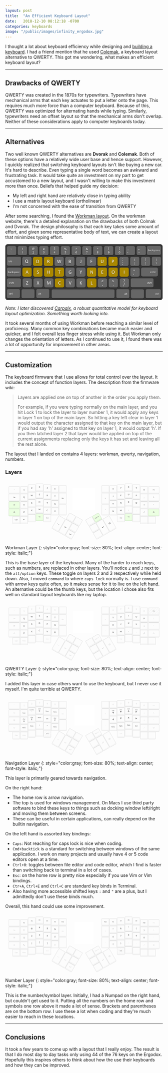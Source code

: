 ```yaml
---
layout: post
title:  "An Efficient Keyboard Layout"
date:   2018-12-10 08:12:18 -0700
categories: keyboards
image: "/public/images/infinity_ergodox.jpg"
---
```


I thought a lot about keyboard efficiency while designing and [building a keyboard](keyboards/2019/01/05/building-a-keyboard.html). I had a friend mention that he used <a href="https://colemak.com/" target="_blank">Colemak</a>, a keyboard layout alternative to QWERTY. This got me wondering, what makes an efficient keyboard layout?

****

## Drawbacks of QWERTY

QWERTY was created in the 1870s for typewriters. Typewriters have mechanical arms that each key actuates to put a letter onto the page. This requires much more force than a computer keyboard. Because of this, QWERTY was optimized for alternating hands while typing. Similarly, typewriters need an offset layout so that the mechanical arms don't overlap. Neither of these considerations apply to computer keyboards today.

****

## Alternatives

Two well known QWERTY alternatives are **Dvorak** and **Colemak**. Both of these options have a relatively wide user base and hence support. However, I quickly realized that switching keyboard layouts isn't like buying a new car. It's hard to describe. Even typing a single word becomes an awkward and frustrating task. It would take quite an investment on my part to get accustomed to a new layout, and I wasn't willing to make this investment more than once. Beliefs that helped guide my decision:

- My left and right hand are relatively close in typing ability
- I use a matrix layout keyboard (ortholinear)
- I'm not concerned with the ease of transition from QWERTY

After some searching, I found the <a href="https://workmanlayout.org/" target="_blank">Workman layout</a>. On the workman website, there's a detailed explanation on the drawbacks of both Colmak and Dvorak. The design philosophy is that each key takes some amount of effort, and given some representative body of text, we can create a layout that minimizes typing effort.

![workman layout](/public/images/workman_layout.png "workman layout")  

*Note: I later discovered <a href="http://mkweb.bcgsc.ca/carpalx/" target="_blank">Carpalx</a>, a robust quantitative model for keyboard layout optimization. Something worth looking into.*

It took several months of using Workman before reaching a similar level of proficiency. Many common key combinations became much easier and quicker, and I felt overall less finger stress while using it. But Workman only changes the orientation of letters. As I continued to use it, I found there was a lot of opportunity for improvement in other areas.

****

## Customization

The keyboard firmware that I use allows for total control over the layout. It includes the concept of function layers. The description from the firmware wiki:

> Layers are applied one on top of another in the order you apply them.  
>  
> For example, if you were typing normally on the main layer, and you hit Lock 1 to lock the layer to layer number 1, it would apply any keys in layer 1 on top of the main layer. So hitting a key left clear in layer 1 would output the character assigned to that key on the main layer, but if you had say 'h' assigned to that key on layer 1, it would output 'h'. If you then latched layer 2 that layer would be applied on top of the current assignments replacing only the keys it has set and leaving all the rest alone.

The layout that I landed on contains 4 layers: workman, qwerty, navigation, numbers.

### Layers

[ ![workman layer](/public/images/workman_layer.png "workman layer") ](/public/images/workman_layer.png)
Workman Layer
{: style="color:gray; font-size: 80%; text-align: center; font-style: italic;"}

This is the base layer of the keyboard. Many of the harder to reach keys, such as numbers, are replaced in other layers. You'll notice `2` and `3` next to the `alt/option` keys. These toggle on layers 2 and 3 respectively while held down. Also, I moved `command` to where `caps lock`  normally is. I use `command` with arrow keys quite often, so it makes sense for it to live on the left hand. An alternative could be the thumb keys, but the location I chose also fits well on standard layout keyboards like my laptop.

[ ![qwerty layer](/public/images/qwerty_layer.png "qwerty layer") ](/public/images/qwerty_layer.png)
QWERTY Layer
{: style="color:gray; font-size: 80%; text-align: center; font-style: italic;"}

I added this layer in case others want to use the keyboard, but I never use it myself. I'm quite terrible at QWERTY.

[ ![navigation layer](/public/images/navigation_layer.png "navigation layer") ](/public/images/navigation_layer.png)
Navigation Layer
{: style="color:gray; font-size: 80%; text-align: center; font-style: italic;"}

This layer is primarily geared towards navigation.

On the right hand:
- The home row is arrow navigation.
- The top is used for windows management. On Macs I use third party software to bind these keys to things such as docking window left/right and moving them between screens.
- These can be useful in certain applications, can really depend on the builtin navigation.

On the left hand is assorted key bindings:
- `Caps`: Not reaching for caps lock is nice when coding.
- `Cmd+backtick` is a standard for switching between windows of the same application. I work on many projects and usually have 4 or 5 code editors open at a time.
- `Ctrl+0`: toggles between file editor and code editor, which I find is faster than switching back to terminal in a lot of cases.
- `Esc`: on the home row is pretty nice especially if you use Vim or Vim bindings.
- `Ctr+A`, `Ctrl+E` and `Ctrl+C` are standard key binds in Terminal.
- Also having more accessible shifted keys `:` and `"` are a plus, but I admittedly don't use these binds much.

Overall, this hand could use some improvement.

[ ![number layer](/public/images/number_layer.png "number layer") ](/public/images/number_layer.png)
Number Layer
{: style="color:gray; font-size: 80%; text-align: center; font-style: italic;"}

This is the number/symbol layer. Initially, I had a Numpad on the right hand, but couldn't get used to it. Putting all the numbers on the home row and symbols one row above it made a lot of sense. Brackets and parentheses are on the bottom row. I use these a lot when coding and they're much easier to reach in these locations.

****

## Conclusions

It took a few years to come up with a layout that I really enjoy. The result is that I do most day to day tasks only using 44 of the 76 keys on the Ergodox. Hopefully this inspires others to think about how the use their keyboards and how they can be improved.
